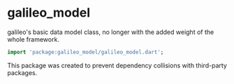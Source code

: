 # galileo_model
galileo's basic data model class, no longer with the added weight of the whole framework.

```dart
import 'package:galileo_model/galileo_model.dart';
```

This package was created to prevent dependency collisions with third-party packages.